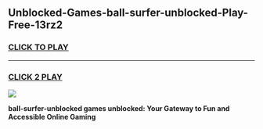 
## Unblocked-Games-ball-surfer-unblocked-Play-Free-13rz2
<h3>
<a href="https://premium76.site?title=ball-surfer-unblocked&ref=18A1">CLICK TO PLAY</a></h3>
<hr>

<h3>
<a href="https://premium76.site?title=ball-surfer-unblocked&ref=18A1">CLICK 2 PLAY</a>
  
</h3>

<a href="https://premium76.site?title=ball-surfer-unblocked&ref=18A1"><img src="https://clearcache.store/games.png"></a>


**ball-surfer-unblocked games unblocked: Your Gateway to Fun and Accessible Online Gaming**
